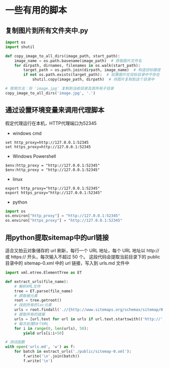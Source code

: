 # 一些有用的脚本
## 复制图片到所有文件夹中.py
```python
import os
import shutil

def copy_image_to_all_dirs(image_path, start_path):
    image_name = os.path.basename(image_path)  # 获取图片文件名
    for dirpath, dirnames, filenames in os.walk(start_path):
        target_path = os.path.join(dirpath, image_name)  # 构造目标路径
        if not os.path.exists(target_path):  # 如果图片在目标目录中不存在
            shutil.copy(image_path, dirpath)  # 将图片复制到这个目录中

# 使用方法：将 'image.jpg' 复制到当前目录及其所有子目录
copy_image_to_all_dirs('image.jpg', '.')
```

## 通过设置环境变量来调用代理脚本

假定代理运行在本机，HTTP代理端口为52345
- windows cmd
```
set http_proxy=http://127.0.0.1:52345
set https_proxy=http://127.0.0.1:52345
```
- Windows Powershell
```
$env:http_proxy = "http://127.0.0.1:52345"
$env:http_proxy = "http://127.0.0.1:52345"
```
- linux 
```
export http_proxy="http://127.0.0.1:52345"
export https_proxy="http://127.0.0.1:52345"
```
- python 

```python 
import os
os.environ["http_proxy"] = "http://127.0.0.1:52345"
os.environ["https_proxy"] = "http://127.0.0.1:52345"
```
## 用python提取sitemap中的url链接
适合又拍云对象储存的 url 刷新，每行一个 URL 地址，每个 URL 地址以 http:// 或 https:// 开头，每次输入不超过 50 个。
这段代码会提取当前目录下的 public 目录中的 sitemap-0.xml 中的 url 链接，写入到 urls.md 文件中
```python
import xml.etree.ElementTree as ET

def extract_urls(file_name):
    # 解析XML文件
    tree = ET.parse(file_name)
    # 获取根元素
    root = tree.getroot()
    # 找到所有的loc元素
    urls = root.findall('.//{http://www.sitemaps.org/schemas/sitemap/0.9}loc')
    # 提取所有的链接
    urls = [url.text for url in urls if url.text.startswith(('http://', 'https://'))]
    # 每次处理50个URL
    for i in range(0, len(urls), 50):
        yield urls[i:i+50]

# 测试函数
with open('urls.md', 'w') as f:
    for batch in extract_urls('./public/sitemap-0.xml'):
        f.write('\n'.join(batch))
        f.write('\n')

```